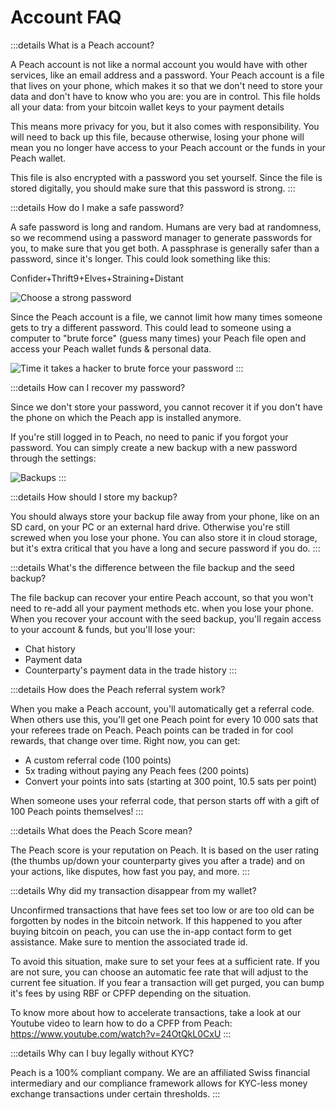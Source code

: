 # Account FAQ

:::details What is a Peach account?

A Peach account is not like a normal account you would have with other services, like an email address and a password. Your Peach account is a file that lives on your phone, which makes it so that we don't need to store your data and don't have to know who you are: you are in control. This file holds all your data: from your bitcoin wallet keys to your payment details

This means more privacy for you, but it also comes with responsibility. You will need to back up this file, because otherwise, losing your phone will mean you no longer have access to your Peach account or the funds in your Peach wallet.

This file is also encrypted with a password you set yourself. Since the file is stored digitally, you should make sure that this password is strong.
:::

:::details How do I make a safe password?

A safe password is long and random. Humans are very bad at randomness, so we recommend using a password manager to generate passwords for you, to make sure that you get both. A passphrase is generally safer than a password, since it's longer. This could look something like this:

Confider+Thrift9+Elves+Straining+Distant

![Choose a strong password](/img/faq/account/StrongPassword.png)

Since the Peach account is a file, we cannot limit how many times someone gets to try a different password. This could lead to someone using a computer to "brute force" (guess many times) your Peach file open and access your Peach wallet funds & personal data.

![Time it takes a hacker to brute force your password](/img/faq/account/PWBruteForce.png)
:::

:::details How can I recover my password?

Since we don't store your password, you cannot recover it if you don't have the phone on which the Peach app is installed anymore.

If you're still logged in to Peach, no need to panic if you forgot your password. You can simply create a new backup with a new password through the settings:

![Backups](/img/faq/account/backups.png)
:::

:::details How should I store my backup?

You should always store your backup file away from your phone, like on an SD card, on your PC or an external hard drive. Otherwise you're still screwed when you lose your phone. You can also store it in cloud storage, but it's extra critical that you have a long and secure password if you do.
:::

:::details What's the difference between the file backup and the seed backup?

The file backup can recover your entire Peach account, so that you won't need to re-add all your payment methods etc. when you lose your phone. When you recover your account with the seed backup, you'll regain access to your account & funds, but you'll lose your:

- Chat history
- Payment data
- Counterparty's payment data in the trade history
:::

:::details How does the Peach referral system work?

When you make a Peach account, you'll automatically get a referral code. When others use this, you'll get one Peach point for every 10 000 sats that your referees trade on Peach. Peach points can be traded in for cool rewards, that change over time. Right now, you can get:

- A custom referral code (100 points)
- 5x trading without paying any Peach fees (200 points)
- Convert your points into sats (starting at 300 point, 10.5 sats per point)

When someone uses your referral code, that person starts off with a gift of 100 Peach points themselves!
:::

:::details What does the Peach Score mean?

The Peach score is your reputation on Peach. It is based on the user rating (the thumbs up/down your counterparty gives you after a trade) and on your actions, like disputes, how fast you pay, and more.
:::

:::details Why did my transaction disappear from my wallet?

Unconfirmed transactions that have fees set too low or are too old can be forgotten by nodes in the bitcoin network.
If this happened to you after buying bitcoin on peach, you can use the in-app contact form to get assistance. Make sure to mention the associated trade id.

To avoid this situation, make sure to set your fees at a sufficient rate. If you are not sure, you can choose an automatic fee rate that will adjust to the current fee situation.
If you fear a transaction will get purged, you can bump it's fees by using RBF or CPFP depending on the situation.

To know more about how to accelerate transactions, take a look at our Youtube video to learn how to do a CPFP from Peach: https://www.youtube.com/watch?v=24OtQkL0CxU
:::

:::details Why can I buy legally without KYC?

Peach is a 100% compliant company. We are an affiliated Swiss financial intermediary and our compliance framework allows for KYC-less money exchange transactions under certain thresholds.
:::
